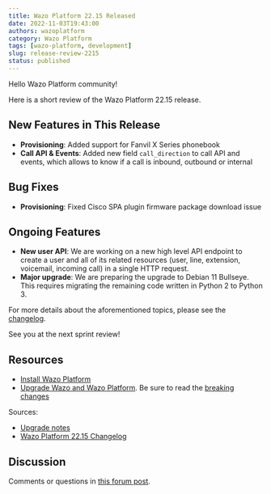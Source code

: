 ```yaml
---
title: Wazo Platform 22.15 Released
date: 2022-11-03T19:43:00
authors: wazoplatform
category: Wazo Platform
tags: [wazo-platform, development]
slug: release-review-2215
status: published
---
```


Hello Wazo Platform community!

Here is a short review of the Wazo Platform 22.15 release.

## New Features in This Release

- **Provisioning**: Added support for Fanvil X Series phonebook
- **Call API & Events**: Added new field `call_direction` to call API and events, which allows to
  know if a call is inbound, outbound or internal

## Bug Fixes

- **Provisioning**: Fixed Cisco SPA plugin firmware package download issue

## Ongoing Features

- **New user API**: We are working on a new high level API endpoint to create a user and all of its
  related resources (user, line, extension, voicemail, incoming call) in a single HTTP request.
- **Major upgrade**: We are preparing the upgrade to Debian 11 Bullseye. This requires migrating the
  remaining code written in Python 2 to Python 3.

For more details about the aforementioned topics, please see the
[changelog](https://wazo-dev.atlassian.net/issues/?jql=project%3DWAZO%20AND%20fixVersion%3D22.15).

See you at the next sprint review!

<!-- truncate -->

## Resources

- [Install Wazo Platform](/use-cases)
- [Upgrade Wazo and Wazo Platform](/uc-doc/upgrade/). Be sure to read the
  [breaking changes](/uc-doc/upgrade/upgrade_notes#22-15)

Sources:

- [Upgrade notes](/uc-doc/upgrade/upgrade_notes#22-15)
- [Wazo Platform 22.15 Changelog](https://wazo-dev.atlassian.net/issues/?jql=project%3DWAZO%20AND%20fixVersion%3D22.15)

## Discussion

Comments or questions in
[this forum post](https://wazo-platform.discourse.group/t/blog-wazo-platform-22-15-released).
